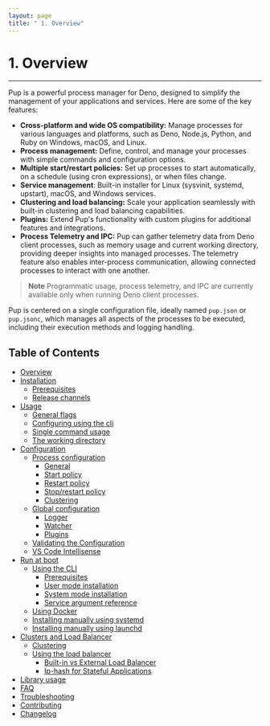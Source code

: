 ```yaml
---
layout: page
title: " 1. Overview"
---
```


# 1. Overview

---

Pup is a powerful process manager for Deno, designed to simplify the management of your applications and services. Here are some of the key features:

- **Cross-platform and wide OS compatibility:** Manage processes for various languages and platforms, such as Deno, Node.js, Python, and Ruby on Windows, macOS, and Linux.
- **Process management:** Define, control, and manage your processes with simple commands and configuration options.
- **Multiple start/restart policies:** Set up processes to start automatically, on a schedule (using cron expressions), or when files change.
- **Service management**: Built-in installer for Linux (sysvinit, systemd, upstart), macOS, and Windows services.
- **Clustering and load balancing:** Scale your application seamlessly with built-in clustering and load balancing capabilities.
- **Plugins:** Extend Pup's functionality with custom plugins for additional features and integrations.
- **Process Telemetry and IPC:** Pup can gather telemetry data from Deno client processes, such as memory usage and current working directory, providing deeper insights into managed processes. The
  telemetry feature also enables inter-process communication, allowing connected processes to interact with one another.

> **Note** Programmatic usage, process telemetry, and IPC are currently available only when running Deno client processes.

Pup is centered on a single configuration file, ideally named `pup.json` or `pup.jsonc`, which manages all aspects of the processes to be executed, including their execution methods and logging
handling.

## Table of Contents

- [Overview](./)
- [Installation](./installation.html)
  - [Prerequisites](./installation.html#prerequisites)
  - [Release channels](./installation.html#release-channels)
- [Usage](./usage.html)
  - [General flags](./usage.html#general-flags)
  - [Configuring using the cli](./usage.html#configuring-using-the-cli)
  - [Single command usage](./usage.html#single-command-usage)
  - [The working directory](./usage.html#working-directory)
- [Configuration](./configuration.html)
  - [Process configuration](./configuration.html#process-configuration)
    - [General](./configuration.html#general)
    - [Start policy](./configuration.html#start-policy)
    - [Restart policy](./configuration.html#restart-policy)
    - [Stop/restart policy](./configuration.html#stoprestart-policy)
    - [Clustering](./configuration.html#clustering)
  - [Global configuration](./configuration.html#global-configuration)
    - [Logger](./configuration.html#logger)
    - [Watcher](./configuration.html#watcher)
    - [Plugins](./configuration.html#plugins)
  - [Validating the Configuration](./configuration.html#validating-the-configuration)
  - [VS Code Intellisense](./configuration.html#vs-code-intellisense)
- [Run at boot](./service.html)
  - [Using the CLI](./service.html#using-the-cli)
    - [Prerequisites](./service.html#prerequisites)
    - [User mode installation](./service.html#user-mode-installation)
    - [System mode installation](./service.html#system-mode-installation)
    - [Service argument reference](./service.html#service-argument-reference)
  - [Using Docker](./service.html#using-docker)
  - [Installing manually using systemd](./service.html#manual-guide-using-systemd)
  - [Installing manually using launchd](./service.html#manual-guide-using-launchd)
- [Clusters and Load Balancer](./scaling.html)
  - [Clustering](./scaling.html#clustering)
  - [Using the load balancer](./scaling.html#using-the-load-balancer)
    - [Built-in vs External Load Balancer](./scaling.html#built-in-vs-external-load-balancer)
    - [Ip-hash for Stateful Applications](./scaling.html#ip-hash-for-stateful-applications)
- [Library usage](./library.html)
- [FAQ](./faq.html#faq)
- [Troubleshooting](./troubleshooting.html)
- [Contributing](./contributing.html)
- [Changelog](./changelog.html)
